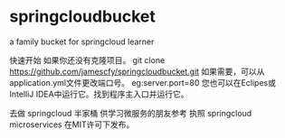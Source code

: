# springcloudbucket
a family bucket for springcloud learner

快速开始
如果你还没有克隆项目。
git clone https://github.com/jamescfy/springcloudbucket.git
如果需要，可以从application.yml文件更改端口号。
eg:server.port=80
您也可以在Eclipes或IntelliJ IDEA中运行它。找到程序主入口并运行它。

去做
springcloud 半家桶 供学习微服务的朋友参考
执照
springcloud microservices 在MIT许可下发布。
